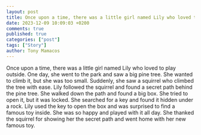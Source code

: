 ```yaml
---
layout: post
title: Once upon a time, there was a little girl named Lily who loved to play outside
date: 2023-12-09 10:09:03 +0200
comments: true
published: true
categories: ["post"]
tags: ["Story"]
author: Tony Mamacos
---
```

Once upon a time, there was a little girl named Lily who loved to play outside. One day, she went to the park and saw a big pine tree. She wanted to climb it, but she was too small. Suddenly, she saw a squirrel who climbed the tree with ease. 
Lily followed the squirrel and found a secret path behind the pine tree. She walked down the path and found a big box. She tried to open it, but it was locked. She searched for a key and found it hidden under a rock. 
Lily used the key to open the box and was surprised to find a famous toy inside. She was so happy and played with it all day. She thanked the squirrel for showing her the secret path and went home with her new famous toy.
